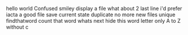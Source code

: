 hello world
Confused smiley
display a file
what about 2
last line 
i'd prefer
iacta
a good file
save current state
duplicate
no more
new files
unique
findthatword
count that word
whats next
hide this word
letter only
A to Z
without c
